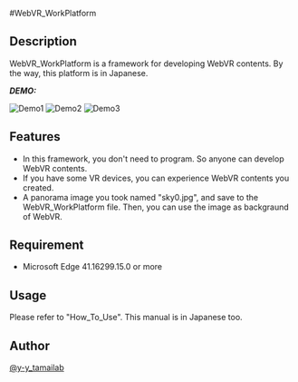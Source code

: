 #WebVR_WorkPlatform

## Description

WebVR_WorkPlatform is a framework for developing WebVR contents.
By the way, this platform is in Japanese.

***DEMO:***

![Demo1](https://i.imgur.com/vymM5qF.jpg)
![Demo2](https://i.imgur.com/66jDOuO.jpg)
![Demo3](https://i.imgur.com/NEmwIBZ.jpg)

## Features

- In this framework, you don't need to program. So anyone can develop WebVR contents.
- If you have some VR devices, you can experience WebVR contents you created.
- A panorama image you took named "sky0.jpg", and save to the WebVR_WorkPlatform file. Then, you can use the image as backgraund of WebVR. 

## Requirement

- Microsoft Edge 41.16299.15.0 or more

## Usage

Please refer to "How_To_Use".
This manual is in Japanese too.

## Author

[@y-y_tamailab](https://qiita.com/y-y_tamailab)